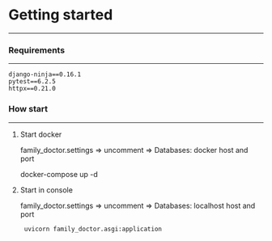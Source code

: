 # Getting started
****

### Requirements
****
    django-ninja==0.16.1
    pytest==6.2.5
    httpx==0.21.0

### How start
****
1. Start docker

   family_doctor.settings => uncomment => Databases: docker host and port 

         
      docker-compose up -d

2. Start in console

   family_doctor.settings => uncomment => Databases: localhost host and port 
   

        uvicorn family_doctor.asgi:application